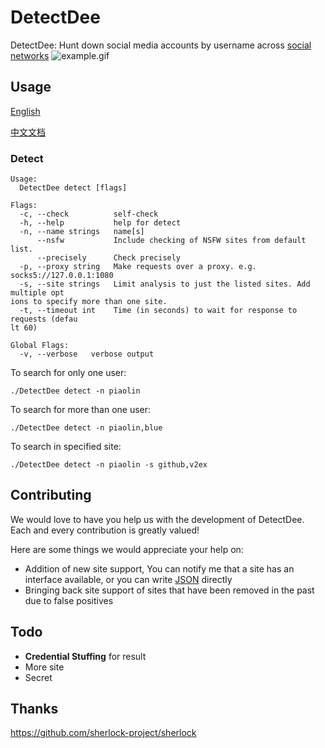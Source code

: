 # DetectDee
DetectDee: Hunt down social media accounts by username across [social networks](site.md)
![example.gif](https://s2.loli.net/2023/04/30/FZ1QtKoGud4xVPW.gif)
## Usage
[English](README.md)

[中文文档](README_ZH.md)
### Detect
```text
Usage:
  DetectDee detect [flags]

Flags:
  -c, --check          self-check
  -h, --help           help for detect
  -n, --name strings   name[s]
      --nsfw           Include checking of NSFW sites from default list.
      --precisely      Check precisely
  -p, --proxy string   Make requests over a proxy. e.g. socks5://127.0.0.1:1080
  -s, --site strings   Limit analysis to just the listed sites. Add multiple opt
ions to specify more than one site.
  -t, --timeout int    Time (in seconds) to wait for response to requests (defau
lt 60)

Global Flags:
  -v, --verbose   verbose output
```

To search for only one user:
```shell
./DetectDee detect -n piaolin
```

To search for more than one user:
```shell
./DetectDee detect -n piaolin,blue
```

To search in specified site:
```shell
./DetectDee detect -n piaolin -s github,v2ex
```

## Contributing
We would love to have you help us with the development of DetectDee. Each and every contribution is greatly valued!

Here are some things we would appreciate your help on:

- Addition of new site support, You can notify me that a site has an interface available, or you can write [JSON](t.json) directly
- Bringing back site support of sites that have been removed in the past due to false positives

## Todo
- **Credential Stuffing** for result
- More site
- Secret

## Thanks
https://github.com/sherlock-project/sherlock